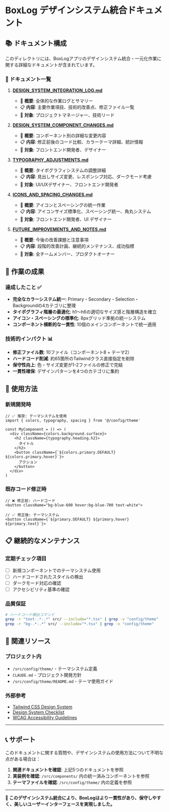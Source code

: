 # BoxLog デザインシステム統合ドキュメント

## 📚 ドキュメント構成

このディレクトリには、BoxLogアプリのデザインシステム統合・一元化作業に関する詳細なドキュメントが含まれています。

### 📄 ドキュメント一覧

1. **[DESIGN_SYSTEM_INTEGRATION_LOG.md](./DESIGN_SYSTEM_INTEGRATION_LOG.md)**
   - 🎯 **概要**: 全体的な作業ログとサマリー
   - 📋 **内容**: 主要作業項目、技術的改善点、修正ファイル一覧
   - 👥 **対象**: プロジェクトマネージャー、技術リード

2. **[DESIGN_SYSTEM_COMPONENT_CHANGES.md](./DESIGN_SYSTEM_COMPONENT_CHANGES.md)**
   - 🎯 **概要**: コンポーネント別の詳細な変更内容
   - 📋 **内容**: 修正前後のコード比較、カラーテーマ詳細、統計情報
   - 👥 **対象**: フロントエンド開発者、デザイナー

3. **[TYPOGRAPHY_ADJUSTMENTS.md](./TYPOGRAPHY_ADJUSTMENTS.md)**
   - 🎯 **概要**: タイポグラフィシステムの調整詳細
   - 📋 **内容**: 見出しサイズ変更、レスポンシブ対応、ダークモード考慮
   - 👥 **対象**: UI/UXデザイナー、フロントエンド開発者

4. **[ICONS_AND_SPACING_CHANGES.md](./ICONS_AND_SPACING_CHANGES.md)**
   - 🎯 **概要**: アイコンとスペーシングの統一作業
   - 📋 **内容**: アイコンサイズ標準化、スペーシング統一、角丸システム
   - 👥 **対象**: フロントエンド開発者、UI デザイナー

5. **[FUTURE_IMPROVEMENTS_AND_NOTES.md](./FUTURE_IMPROVEMENTS_AND_NOTES.md)**
   - 🎯 **概要**: 今後の改善課題と注意事項
   - 📋 **内容**: 段階的改善計画、継続的メンテナンス、成功指標
   - 👥 **対象**: 全チームメンバー、プロダクトオーナー

## 🎯 作業の成果

### 達成したこと ✅
- **完全なカラーシステム統一**: Primary・Secondary・Selection・Backgroundの4カテゴリに整理
- **タイポグラフィ階層の最適化**: h1〜h6の適切なサイズ感と階層構造を確立
- **アイコン・スペーシングの標準化**: 8pxグリッド準拠の統一システム
- **コンポーネント横断的な一貫性**: 10個のメインコンポーネントで統一適用

### 技術的インパクト 📊
- **修正ファイル数**: 10ファイル（コンポーネント8 + テーマ2）
- **ハードコード削減**: 約65箇所のTailwindクラス直接指定を削除
- **保守性向上**: 色・サイズ変更が1-2ファイルの修正で完結
- **一貫性確保**: デザインパターンを4つのカテゴリに集約

## 🚀 使用方法

### 新規開発時
```tsx
// ✅ 推奨: テーマシステムを使用
import { colors, typography, spacing } from '@/config/theme'

const MyComponent = () => (
  <div className={colors.background.surface}>
    <h2 className={typography.heading.h2}>
      タイトル
    </h2>
    <button className={`${colors.primary.DEFAULT} ${colors.primary.hover}`}>
      アクション
    </button>
  </div>
)
```

### 既存コード修正時
```tsx
// ❌ 修正前: ハードコード
<button className="bg-blue-600 hover:bg-blue-700 text-white">

// ✅ 修正後: テーマシステム
<button className={`${primary.DEFAULT} ${primary.hover} ${primary.text}`}>
```

## 📋 継続的なメンテナンス

### 定期チェック項目
- [ ] 新規コンポーネントでのテーマシステム使用
- [ ] ハードコードされたスタイルの検出
- [ ] ダークモード対応の確認
- [ ] アクセシビリティ基準の確認

### 品質保証
```bash
# ハードコード検出コマンド
grep -r "text-.*-.*" src/ --include="*.tsx" | grep -v "config/theme"
grep -r "bg-.*-.*" src/ --include="*.tsx" | grep -v "config/theme"
```

## 🔗 関連リソース

### プロジェクト内
- `/src/config/theme/` - テーマシステム定義
- `CLAUDE.md` - プロジェクト開発方針
- `/src/config/theme/README.md` - テーマ使用ガイド

### 外部参考
- [Tailwind CSS Design System](https://tailwindcss.com/docs/theme)
- [Design System Checklist](https://designsystemchecklist.com/)
- [WCAG Accessibility Guidelines](https://www.w3.org/WAI/WCAG21/quickref/)

---

## 📞 サポート

このドキュメントに関する質問や、デザインシステムの使用方法について不明な点がある場合は：

1. **関連ドキュメントを確認**: 上記5つのドキュメントを参照
2. **実装例を確認**: `/src/components/` 内の統一済みコンポーネントを参照
3. **テーマファイルを確認**: `/src/config/theme/` 内の定義を参照

---

**📌 このデザインシステム統合により、BoxLogはより一貫性があり、保守しやすく、美しいユーザーインターフェースを実現しました。**